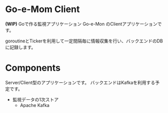 # Go-e-Mom Client

**(WIP)**
Goで作る監視アプリケーション Go-e-Mon のClientアプリケーションです。

goroutineとTickerを利用して一定間隔毎に情報収集を行い、バックエンドのDBに記録します。

# Components

Server/Client型のアプリケーションです。
バックエンドはKafkaを利用する予定です。

* 監視データの1次ストア
  * Apache Kafka